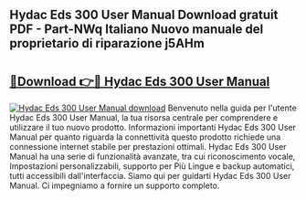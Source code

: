 ## Hydac Eds 300 User Manual Download gratuit PDF - Part-NWq Italiano Nuovo manuale del proprietario di riparazione j5AHm

# <h2><a href="http://dfb0hi.blite.top/?on=Hydac+Eds+300+User+Manual">🔗Download 👉🔴 Hydac Eds 300 User Manual</a></h2>

[![Hydac Eds 300 User Manual download](https://i.imgur.com/lujVjoI.png)](http://dfb0hi.blite.top/?on=Hydac+Eds+300+User+Manual)
Benvenuto nella guida per l'utente Hydac Eds 300 User Manual, la tua risorsa centrale per comprendere e utilizzare il tuo nuovo prodotto. Informazioni importanti Hydac Eds 300 User Manual per quanto riguarda la connettività questo prodotto richiede una connessione internet stabile per prestazioni ottimali. Hydac Eds 300 User Manual ha una serie di funzionalità avanzate, tra cui riconoscimento vocale, Impostazioni personalizzabili, supporto per Più Lingue e backup automatici, tutti accessibili dall'interfaccia. Siamo qui per guidarti Hydac Eds 300 User Manual. Ci impegniamo a fornire un supporto completo.
